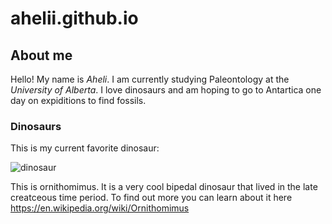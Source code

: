 # ahelii.github.io

## About me
Hello! My name is *Aheli*. I am currently studying Paleontology at the <em>University of Alberta</em>. I love dinosaurs and am hoping to go to Antartica one day on expiditions to find fossils.

### Dinosaurs

This is my current favorite dinosaur:

![dinosaur](https://github.com/user-attachments/assets/551f16d6-7b69-404c-9e48-c2b1d61e9731)


This is ornithomimus. It is a very cool bipedal dinosaur that lived in the late creatceous time period. To find out more you can learn about it here https://en.wikipedia.org/wiki/Ornithomimus
